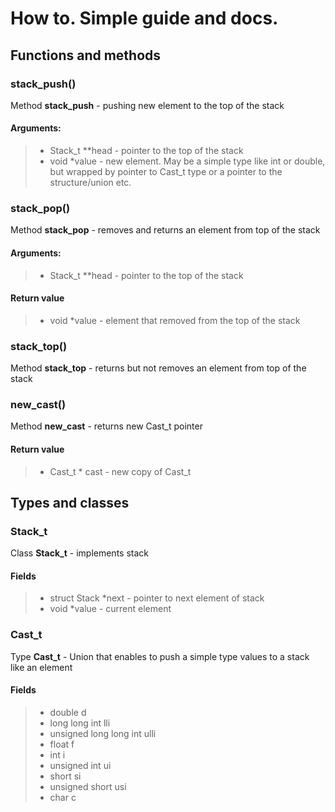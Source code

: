 # How to. Simple guide and docs.
## Functions and methods
### stack_push()
Method **stack_push** - pushing new element to the top of the stack
#### Arguments:
>- Stack_t **head - pointer to the top of the stack
>- void *value - new element. May be a simple type like int or double, but wrapped by pointer to Cast_t type or a pointer to the structure/union etc.
### stack_pop()
Method **stack_pop** - removes and returns an element from top of the stack
#### Arguments:
>- Stack_t **head - pointer to the top of  the stack
#### Return value
>- void *value - element that removed from the top of the stack
### stack_top()
Method **stack_top** - returns but not removes an element from top of the stack
### new_cast()
Method **new_cast** - returns new Cast_t pointer

#### Return value
>- Cast_t * cast -  new copy of Cast_t
## Types and classes
### Stack_t
Class **Stack_t** - implements stack
#### Fields
>- struct Stack *next - pointer to next element of stack
>- void *value - current element
### Cast_t
Type **Cast_t** -  Union that enables to push a simple type values to a stack like an element
#### Fields
>- double d 
>- long long int lli 
>- unsigned long long int ulli 
>- float f 
>- int i 
>- unsigned int ui 
>- short si 
>- unsigned short usi 
>- char c 
